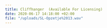 ```yaml
---
title: Cliffhanger  (Available For Licensing)
date: 2020-06-17 14:18:00 +02:00
file: "/uploads/SL-Opzetje%2013.wav"
---
```


